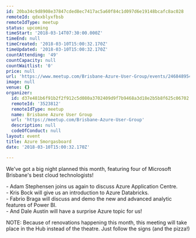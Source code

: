 ```yaml
---
id: 20ba34c9d8908e37847cded8ec7417ac5a60f84c1d097d6e19148bcafc8ac028
remoteId: qdxxblyxfbsb
remoteIdType: meetup
status: upcoming
timeStart: '2018-03-14T07:30:00.000Z'
timeEnd: null
timeCreated: '2018-03-10T15:00:32.170Z'
timeUpdated: '2018-03-10T15:00:32.170Z'
countAttending: '49'
countCapacity: null
countWaitlist: '0'
price: null
url: 'https://www.meetup.com/Brisbane-Azure-User-Group/events/246848954/'
image: null
venue: {}
organizer:
  id: d37e481b6f91b2f2f912c5d080a3702409d9f7b9468a3d18e2b5b8f625c06702
  remoteId: '3523812'
  remoteIdType: meetup
  name: Brisbane Azure User Group
  url: 'https://meetup.com/Brisbane-Azure-User-Group'
  description: null
  codeOfConduct: null
layout: event
title: Azure Smorgasboard
date: '2018-03-10T15:00:32.170Z'

---
```

<p>We've got a big night planned this month, featuring four of Microsoft Brisbane's best cloud technologists!</p> <p>- Adam Stephensen joins us again to discuss Azure Application Centre.<br/>- Kris Bock will give us an introduction to Azure Databricks.<br/>- Fabrio Braga will discuss and demo the new and advanced analytic features of Power BI.<br/>- And Dale Austin will have a surprise Azure topic for us!</p> <p>NOTE: Because of renovations happening this month, this meeting will take place in the Hub instead of the theatre. Just follow the signs (and the pizza!)</p>
